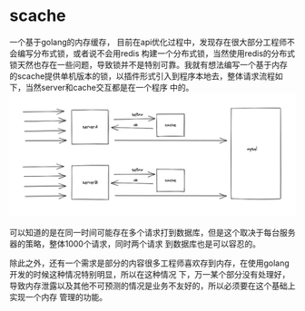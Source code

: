 # scache
一个基于golang的内存缓存， 目前在api优化过程中，发现存在很大部分工程师不会编写分布式锁，或者说不会用redis
构建一个分布式锁，当然使用redis的分布式锁天然也存在一些问题，导致锁并不是特别可靠。我就有想法编写一个基于内存
的scache提供单机版本的锁，以插件形式引入到程序本地去，整体请求流程如下，当然server和cache交互都是在一个程序
中的。
![img.png](img.png)

可以知道的是在同一时间可能存在多个请求打到数据库，但是这个取决于每台服务器的策略，整体1000个请求，同时两个请求
到数据库也是可以容忍的。

除此之外，还有一个需求是部分的内容很多工程师喜欢存到内存，在使用golang开发的时候这种情况特别明显，所以在这种情况
下，万一某个部分没有处理好，导致内存泄露以及其他不可预测的情况是业务不友好的，所以必须要在这个基础上实现一个内存
管理的功能。